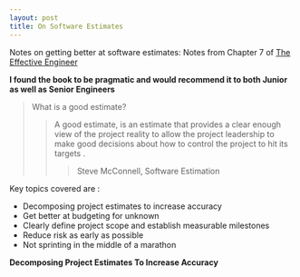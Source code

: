 ```yaml
---
layout: post
title: On Software Estimates
---
```


Notes on getting better at software estimates: Notes from Chapter 7 of [The Effective Engineer](https://www.amazon.com.au/Effective-Engineer-Engineering-Disproportionate-Meaningful/dp/0996128107) 

**I found the book to be pragmatic and would recommend it to both Junior as well as Senior Engineers**

> What is a good estimate?
   >>  A good estimate, is an estimate that provides a clear enough view of the project reality to allow the project leadership to make good decisions about how to control the project to hit its targets . 
   >>>  Steve McConnell, Software Estimation   

Key topics covered are :
- Decomposing project estimates to increase accuracy 
- Get better at budgeting for unknown 
- Clearly define project scope and establish measurable milestones 
- Reduce risk as early as possible 
- Not sprinting in the middle of a marathon 

**Decomposing Project Estimates To Increase Accuracy**



